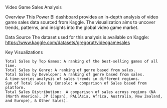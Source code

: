 Video Game Sales Analysis

Overview
This Power BI dashboard provides an in-depth analysis of video game sales data sourced from Kaggle. The visualization aims to uncover trends, patterns, and insights into the global video game market.

Data Source
The dataset used for this analysis is available on Kaggle: https://www.kaggle.com/datasets/gregorut/videogamesales

Key Visualizations

    Total Sales by Top Games: A ranking of the best-selling games of all time.
    Total Sales by Genre: A ranking of genre based from sales.
    Total Sales by Developer: A ranking of genre based from sales.
    A time-series analysis of sales trends in different regions.
    Sum of Total Sales by Console: A comparison of Sales based from platform.
    Total Sales Distribution:  A comparison of sales across regions (NA (North America), JP (Japan), PAL(Asia, Africa, Australia, New Zealand, and Europe), & Other Sales).
